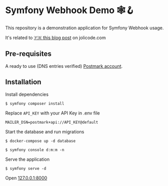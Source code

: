 # Symfony Webhook Demo 🕸🪝

This repository is a demonstration application for Symfony Webhook usage. 

It's related to [🇫🇷 this blog post](https://jolicode.com/blog/symfony-webhook-et-remoteevent-ou-comment-simplifier-la-gestion-devenements-externes) on jolicode.com

## Pre-requisites

A ready to use (DNS entries verified) [Postmark account](https://postmarkapp.com/).

## Installation

Install dependencies

```shell
$ symfony composer install
```

Replace `API_KEY` with your API Key in .env file

```
MAILER_DSN=postmark+api://API_KEY@default
```

Start the database and run migrations

```shell
$ docker-compose up -d database
```

```shell
$ symfony console d:m:m -n
```

Serve the application

```shell
$ symfony serve -d
```

Open [127.0.0.1:8000](http://127.0.0.1:8000)

